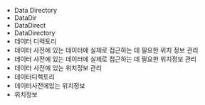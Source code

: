 ﻿- Data Directory
- DataDir
- DataDirect
- DataDirectory
- 데이터 디렉토리
- 데이터 사전에 있는 데이터에 실제로 접근하는 데 필요한 위치 정보 관리
- 데이터 사전에 있는 데이터에 실제로 접근하는 데 필요한 위치정보 관리
- 데이터 사전에 있는 위치정보 관리
- 데이터디렉토리
- 데이터사전에있는 위치정보
- 위치정보
